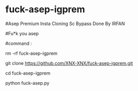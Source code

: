 # fuck-asep-igprem

#Asep Premium Insta Cloning Sc Bypass Done By IRFAN

#Fu*k you asep

#command :

rm -rf fuck-asep-igprem

git clone https://github.com/XNX-XNX/fuck-asep-igprem.git

cd fuck-asep-igprem

python fuck-asep.py
